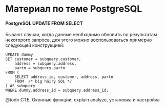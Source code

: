 # Материал по теме PostgreSQL

#### PostgreSQL UPDATE FROM SELECT
Бывают случаи, когда данные необходимо обновить по результатам некоторого запроса, для этого можно воспользоваться примерно следующей конструкцией:

```postgresql
UPDATE dummy
SET customer = subquery.customer,
    address = subquery.address,
    partn = subquery.partn
FROM (
    SELECT address_id, customer, address, partn
    FROM  /* big hairy SQL */
) AS subquery
WHERE dummy.address_id = subquery.address_id;
```


@todo CTE, Оконные функции, explain analyze, установка и настройка
